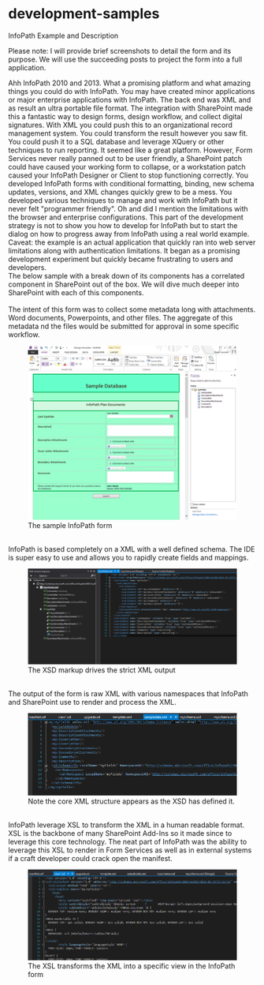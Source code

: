 ﻿# development-samples
InfoPath Example and Description

Please note: I will provide brief screenshots to detail the form and its purpose.
We will use the succeeding posts to project the form into a full application.

<div>
    Ahh InfoPath 2010 and 2013.  What a promising platform and what amazing things you could do with InfoPath.  You may have created minor applications or major enterprise applications with InfoPath.  The back end was XML and as result an ultra portable file format.  The integration with SharePoint made this a fantastic way to design forms, design workflow, and collect digital signatures.  With XML you could push this to an organizational record management system.   You could transform the result however you saw fit.  You could push it to a SQL database and leverage XQuery or other techniques to run reporting.  It seemed like a great platform.  However, Form Services never really panned out to be user friendly, a SharePoint patch could have caused your working form to collapse, or a workstation patch caused your InfoPath Designer or Client to stop functioning correctly.   You developed InfoPath forms with conditional formatting, binding, new schema updates, versions, and XML changes quickly grew to be a mess.  You developed various techniques to manage and work with InfoPath but it never felt "programmer friendly".  Oh and did I mention the limitations with the browser and enterprise configurations.   This part of the development strategy is not to show you how to develop for InfoPath but to start the dialog on how to progress away from InfoPath using a real world example.    Caveat: the example is an actual application that quickly ran into web server limitations along with authentication limitations.  It began as a promising development experiment but quickly became frustrating to users and developers.
</div>

<div>
    The below sample with a break down of its components has a correlated component in SharePoint out of the box.  We will dive much deeper into SharePoint with each of this components.
</div>

<br />

<div>
The intent of this form was to collect some metadata long with attachments.  Word documents, Powerpoints, and other files.  The aggregate of this metadata nd the files would be submitted for approval in some specific workflow.
</div>
<figure>
    <img src="https://github.com/pinch-perfect/development-samples/blob/master/InfoPath/imgs/infopath-sample1.PNG" width="500" />
    <figcaption>The sample InfoPath form</figcaption>
</figure>

<br />

<div>
    InfoPath is based completely on a XML with a well defined schema.  The IDE is super easy to use and allows you to rapidly create fields and mappings.
</div>
<figure>
    <img src="https://github.com/pinch-perfect/development-samples/blob/master/InfoPath/imgs/infopath-schema.PNG" width="500" />
    <figcaption>The XSD markup drives the strict XML output</figcaption>
</figure>


<br />

<div>
    The output of the form is raw XML with various namespaces that InfoPath and SharePoint use to render and process the XML.
</div>
<figure>
    <img src="https://github.com/pinch-perfect/development-samples/blob/master/InfoPath/imgs/infopath-samplexml.PNG" width="500" />
<figcaption>Note the core XML structure appears as the XSD has defined it.</figcaption>
</figure>


<br />
<div>
InfoPath leverage XSL to transform the XML in a human readable format.  XSL is the backbone of many SharePoint Add-Ins so it made since to leverage this core technology.  The neat part of InfoPath was the ability to leverage this XSL to render in Form Services as well as in external systems if a craft developer could crack open the manifest.
</div>
<figure>
        <img src="https://github.com/pinch-perfect/development-samples/blob/master/InfoPath/imgs/infopath-samplexsl.PNG" width="500" />
    <figcaption>The XSL transforms the XML into a specific view in the InfoPath form</figcaption>
</figure>